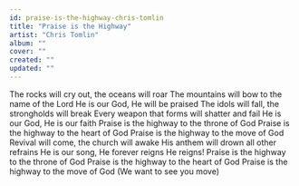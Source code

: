 ```yaml
---
id: praise-is-the-highway-chris-tomlin
title: "Praise is the Highway"
artist: "Chris Tomlin"
album: ""
cover: ""
created: ""
updated: ""
---
```


The rocks will cry out, the oceans will roar
The mountains will bow to the name of the Lord
He is our God, He will be praised
The idols will fall, the strongholds will break
Every weapon that forms will shatter and fail
He is our God, He is our faith
Praise is the highway to the throne of God
Praise is the highway to the heart of God
Praise is the highway to the move of God
Revival will come, the church will awake
His anthem will drown all other refrains
He is our song, He forever reigns
He reigns!
Praise is the highway to the throne of God
Praise is the highway to the heart of God
Praise is the highway to the move of God
(We want to see you move)